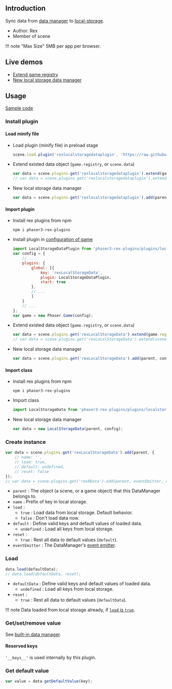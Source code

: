 ## Introduction

Sync data from [data manager](datamanager.md) to [local-storage](https://developer.mozilla.org/en-US/docs/Web/API/Window/localStorage).

- Author: Rex
- Member of scene

!!! note "Max Size"
    5MB per app per browser.

## Live demos

- [Extend game registry](https://codepen.io/rexrainbow/pen/zYdpEOj)
- [New local storage data manager](https://codepen.io/rexrainbow/pen/porprXP)

## Usage

[Sample code](https://github.com/rexrainbow/phaser3-rex-notes/tree/master/examples/localstorage-data)

### Install plugin

#### Load minify file

- Load plugin (minify file) in preload stage
    ```javascript
    scene.load.plugin('rexlocalstoragedataplugin', 'https://raw.githubusercontent.com/rexrainbow/phaser3-rex-notes/master/dist/rexlocalstoragedataplugin.min.js', true);
    ```
- Extend existed data object (`game.registry`, or `scene.data`)
    ```javascript
    var data = scene.plugins.get('rexlocalstoragedataplugin').extend(game.registry, config);
    // var data = scene.plugins.get('rexlocalstoragedataplugin').extend(scene.data, config);
    ```
- New local storage data manager
    ```javascript
    var data = scene.plugins.get('rexlocalstoragedataplugin').add(parent, config);
    ```

#### Import plugin

- Install rex plugins from npm
    ```
    npm i phaser3-rex-plugins
    ```
- Install plugin in [configuration of game](game.md#configuration)
    ```javascript
    import LocalStorageDataPlugin from 'phaser3-rex-plugins/plugins/localstoragedata-plugin.js';
    var config = {
        // ...
        plugins: {
            global: [{
                key: 'rexLocalStorageData',
                plugin: LocalStorageDataPlugin,
                start: true
            },
            // ...
            ]
        }
        // ...
    };
    var game = new Phaser.Game(config);
    ```
- Extend existed data object (`game.registry`, or `scene.data`)
    ```javascript
    var data = scene.plugins.get('rexLocalStorageData').extend(game.registry, config);
    // var data = scene.plugins.get('rexLocalStorageData').extend(scene.data, config);
    ```
- New local storage data manager
    ```javascript
    var data = scene.plugins.get('rexLocalStorageData').add(parent, config);
    ```

#### Import class

- Install rex plugins from npm
    ```
    npm i phaser3-rex-plugins
    ```
- Import class
    ```javascript
    import LocalStorageData from 'phaser3-rex-plugins/plugins/localstoragedata.js';
    ```
- New local storage data manager
    ```javascript
    var data = new LocalStorageData(parent, config);
    ```

### Create instance

```javascript
var data = scene.plugins.get('rexLocalStorageData').add(parent, {
    // name: '',
    // load: true,
    // default: undefined,
    // reset: false
});
// var data = scene.plugins.get('rexRData').add(parent, eventEmitter, config);
```

- `parent` : The object (a scene, or a game object) that this DataManager belongs to.
- `name` : Prefix of key in local storage.
- `load` :
    - `true` : Load data from local storage. Default behavior.
    - `false` : Don't load data now.
- `default` : Define valid keys and default values of loaded data.
    - `undefined` : Load all keys from local storage.
- `reset` : 
    - `true` : Rest all data to default values (`default`). 
- `eventEmitter` : The DataManager's [event emitter](eventemitter3.md).

### Load

```javascript
data.load(defaultData);
// data.load(defaultData, reset);
```

- `defaultData` : Define valid keys and default values of loaded data.
    - `undefined` : Load all keys from local storage.
- `reset` : 
    - `true` : Rest all data to default values (`defaultData`). 

!!! note
    Data loaded from local storage already, if [`load` is `true`](localstorage-data.md#create-instance).

### Get/set/remove value

See [built-in data manager](datamanager.md).

#### Reserved keys

`'__keys__'` is used internally by this plugin.

### Get default value

```javascript
var value = data.getDefaultValue(key);
```